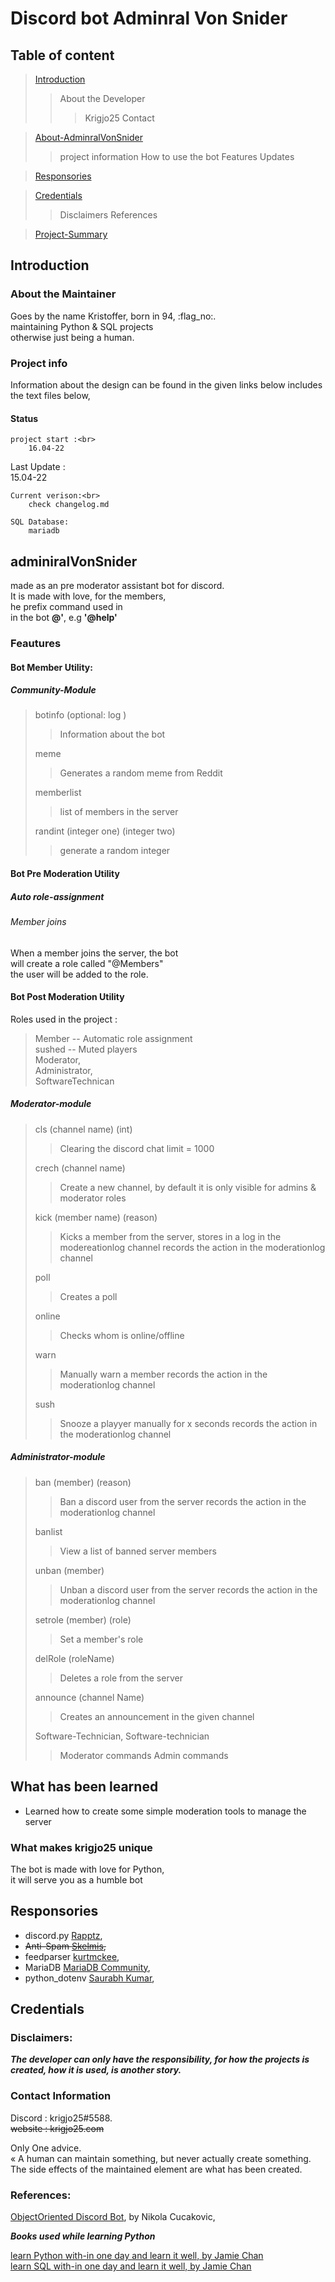 # Discord bot Adminral Von Snider

## Table of content

> [Introduction](#Introduction)
>> About the Developer
>>> Krigjo25
>>> Contact

> [About-AdminralVonSnider](#About-VonSnider)
>> project information 
>> How to use the bot
>> Features
>> Updates

> [Responsories](#Responsories)

> [Credentials](#Credentials)
>> Disclaimers
>> References

> [Project-Summary](#project-Summary)

## Introduction

### About the Maintainer

Goes by the name Kristoffer, born in 94, :flag_no:.<br>
maintaining Python & SQL projects<br>
otherwise just being a human.

### Project info

Information about the design can be found in the given links below
includes the text files below,

#### Status

    project start :<br>
        16.04-22

   Last Update :<br>
        15.04-22

    Current verison:<br>
        check changelog.md

    SQL Database:
        mariadb

## adminiralVonSnider


made as an pre moderator assistant bot for discord.<br> 
It is made with love, for the members, <br>
he prefix command used in<br>
in the bot  **@'**, e.g **'@help'**


### Feautures

#### Bot Member Utility:

##### Community-Module

> botinfo (optional: log )
>> Information about the bot
>
> meme
>> Generates a random meme from Reddit
>
> memberlist
>> list of members in the server
>
> randint (integer one) (integer two)
>> generate a random integer

#### Bot Pre Moderation Utility

##### Auto role-assignment

###### Member joins

When a member joins the server, the bot<br> 
will create a role called "@Members"<br>
the user will be added to the role.<br>


#### Bot Post Moderation Utility

Roles used in the project :

> Member        --  Automatic role assignment<br>
> sushed        --  Muted players<br>
> Moderator,<br>
> Administrator,<br>
> SoftwareTechnican<br>

##### Moderator-module

>   cls (channel name) (int)
>> Clearing the discord chat limit = 1000
>
>   crech (channel name)
>> Create a new channel, by default it is only visible for admins & moderator roles
>
>   kick (member name) (reason)
>> Kicks a member from the server, stores in a log in the modereationlog channel
>> records the action in the moderationlog channel
>
>   poll
>> Creates a poll
>
>   online
>>  Checks whom is online/offline
>
>   warn
>>  Manually warn a member
>> records the action in the moderationlog channel
>
>   sush
>> Snooze a playyer manually for x seconds
>> records the action in the moderationlog channel

##### Administrator-module

> ban (member) (reason)
>> Ban a discord user from the server
>> records the action in the moderationlog channel
>
> banlist
>> View a list of banned server members
>                           
> unban (member)
>> Unban a discord user from the server
>> records the action in the moderationlog channel
>
>   setrole (member) (role)
>> Set a member's role
>
>   delRole (roleName)
>> Deletes a role from the server
>
>   announce (channel Name)
>> Creates an announcement in the given channel
>
>
> Software-Technician, Software-technician
>> Moderator commands
>> Admin commands

## What has been learned

*  Learned how to create some simple moderation tools to manage the server


### What makes krigjo25 unique

The bot is made with love for Python,<br> 
it will serve you as a humble bot


## Responsories

- discord.py [Rapptz](https://github.com/Rapptz/discord.py),  <br>
- ~~Anti-Spam [Skelmis](https://github.com/Skelmis/DPY-Anti-Spam/commits?author=Skelmis),~~<br>
- feedparser [kurtmckee](https://github.com/kurtmckee/feedparser),<br>
- MariaDB [MariaDB Community](https://github.com/mariadb-corporation/mariadb-connector-python), <br>
- python_dotenv [Saurabh Kumar](https://github.com/motdotla/dotenv),<br>


 

## Credentials

### Disclaimers:

***The developer can only have the responsibility, for how the projects is created, how it is used,  is another story.***

### Contact Information

Discord : krigjo25#5588.<br>
~~website : krigjo25.com~~

Only One advice.<br>
« A human can maintain something, but never actually create something. The side effects of the maintained element are what has been created.

### References:

[ObjectOriented Discord Bot](https://nik.re/posts/2021-09-25/object_oriented_discord_bot), by Nikola Cucakovic,

***Books used while learning Python***

[learn Python with-in one day and learn it well, by Jamie Chan](https://learncodingfast.com/)<br>
[learn SQL with-in one day and learn it well, by Jamie Chan](https://learncodingfast.com/)
